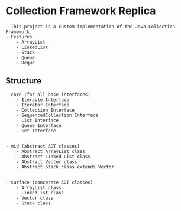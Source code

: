 # Collection Framework Replica

    - This project is a custom implementation of the Java Collection Framework.
    - Features
        - ArrayList
        - LinkedList
        - Stack
        - Queue
        - Deque

## Structure
    - core (for all base interfaces)
        - Iterable Interface
        - Iterator Interface
        - Collection Interface
        - SequencedCollection Interface
        - List Interface
        - Queue Interface
        - Set Interface


    - mid (abstract ADT classes)
        - Abstract ArrayList class
        - Abstract Linked List class
        - Abstract Vector class
        - Abstract Stack class extends Vector


    - surface (concerete ADT classes)
        - ArrayList class
        - LinkedList class
        - Vector class
        - Stack class